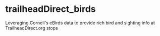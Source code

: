 # trailheadDirect_birds
Leveraging Cornell's eBirds data to provide rich bird and sighting info at TrailheadDirect.org stops
